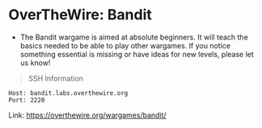 # OverTheWire: Bandit
- The Bandit wargame is aimed at absolute beginners. It will teach the basics needed to be able to play other wargames. If you notice something essential is missing or have ideas for new levels, please let us know!
> SSH Information
```
Host: bandit.labs.overthewire.org
Port: 2220
```
Link: https://overthewire.org/wargames/bandit/
